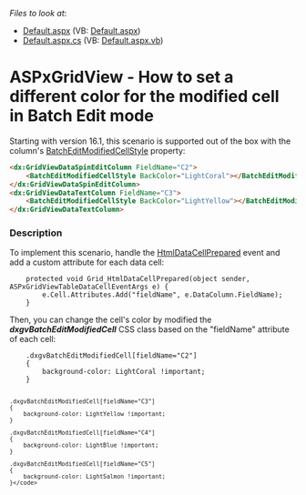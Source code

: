 <!-- default file list -->
*Files to look at*:

* [Default.aspx](./CS/WebSite/Default.aspx) (VB: [Default.aspx](./VB/WebSite/Default.aspx))
* [Default.aspx.cs](./CS/WebSite/Default.aspx.cs) (VB: [Default.aspx.vb](./VB/WebSite/Default.aspx.vb))
<!-- default file list end -->
# ASPxGridView - How to set a different color for the modified cell in Batch Edit mode


<p>Starting with version 16.1, this scenario is supported out of the box with the column's <a href="https://documentation.devexpress.com/#AspNet/DevExpressWebGridViewDataColumn_BatchEditModifiedCellStyletopic">BatchEditModifiedCellStyle</a> property:</p>


```aspx
<dx:GridViewDataSpinEditColumn FieldName="C2">
    <BatchEditModifiedCellStyle BackColor="LightCoral"></BatchEditModifiedCellStyle>
</dx:GridViewDataSpinEditColumn>
<dx:GridViewDataTextColumn FieldName="C3">
    <BatchEditModifiedCellStyle BackColor="LightYellow"></BatchEditModifiedCellStyle>
</dx:GridViewDataTextColumn>

```




<h3>Description</h3>

<p>To implement this scenario, handle the <a href="http://documentation.devexpress.com/#AspNet/DevExpressWebASPxGridViewASPxGridView_HtmlDataCellPreparedtopic"><u>HtmlDataCellPrepared</u></a> event and add a custom attribute for each data cell: &nbsp;&nbsp;</p>
<code lang="cs">    protected void Grid_HtmlDataCellPrepared(object sender, ASPxGridViewTableDataCellEventArgs e) {
        e.Cell.Attributes.Add("fieldName", e.DataColumn.FieldName);
    }</code>
<p>Then, you can change the cell's color by modified the <strong><em>dxgvBatchEditModifiedCell</em></strong> CSS class based on the "fieldName" attribute of each cell:</p>
<code lang="css">    .dxgvBatchEditModifiedCell[fieldName="C2"]
    {
        background-color: LightCoral !important;
    }
    
    .dxgvBatchEditModifiedCell[fieldName="C3"]
    {
        background-color: LightYellow !important;
    }
    
    .dxgvBatchEditModifiedCell[fieldName="C4"]
    {
        background-color: LightBlue !important;
    }
    
    .dxgvBatchEditModifiedCell[fieldName="C5"]
    {
        background-color: LightSalmon !important;
    }</code>

<br/>


